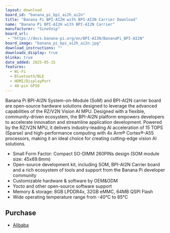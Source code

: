 ```yaml
---
layout: download
board_id: "banana_pi_bpi_ai2h_ai2n"
title: "Banana Pi BPI-AI2H with BPI-AI2N Carrier Download"
name: "Banana Pi BPI-AI2H with BPI-AI2N Carrier"
manufacturer: "SinoVoip"
board_url:
 - "https://docs.banana-pi.org/en/BPI-AI2N/BananaPi_BPI-AI2N"
board_image: "banana_pi_bpi_ai2h_ai2n.jpg"
download_instructions: ""
downloads_display: true
blinka: true
date_added: 2025-05-15
features:
  - Wi-Fi
  - Bluetooth/BLE
  - HDMI/DisplayPort
  - 40-pin GPIO
---
```


Banana Pi BPI-AI2N System-on-Module (SoM) and BPI-AI2N carrier board are open-source hardware solutions designed to leverage the advanced capabilities of the RZ/V2N Vision AI MPU. Designed with a flexible, community-driven ecosystem, the BPI-AI2N platform empowers developers to accelerate innovation and streamline application development. Powered by the RZ/V2N MPU, it delivers industry-leading AI acceleration of 15 TOPS (Sparse) and high-performance computing with 4x Arm® Cortex®-A55 processors, making it an ideal choice for creating cutting-edge vision AI solutions.

- Small Form Factor: Compact SO-DIMM 260PINs design (SOM module size: 45x69.6mm)
- Open-source development kit, including SOM, BPI-AI2N Carrier board and a rich ecosystem of tools and support from the Banana Pi developer community
- Customizable hardware & software by OEM&ODM
- Yocto and other open-source software support
- Memory & storage: 8GB LPDDR4x, 32GB eMMC, 64MB QSPI Flash
- Wide operating temperature range from -40°C to 85°C

## Purchase
* [Alibaba](https://www.alibaba.com/product-detail/Banana-PI-NEW-Powerful-SOM-Module_1601401058111.html)
